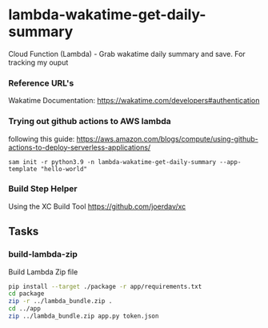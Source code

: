 # lambda-wakatime-get-daily-summary
Cloud Function (Lambda) - Grab wakatime daily summary and save. For tracking my ouput

### Reference URL's

Wakatime Documentation:
https://wakatime.com/developers#authentication


### Trying out github actions to AWS lambda

following this guide: https://aws.amazon.com/blogs/compute/using-github-actions-to-deploy-serverless-applications/

`sam init -r python3.9 -n lambda-wakatime-get-daily-summary --app-template "hello-world"`

### Build Step Helper
Using the XC Build Tool
https://github.com/joerdav/xc

## Tasks

### build-lambda-zip

Build Lambda Zip file

```sh
pip install --target ./package -r app/requirements.txt
cd package
zip -r ../lambda_bundle.zip .
cd ../app
zip ../lambda_bundle.zip app.py token.json
```
